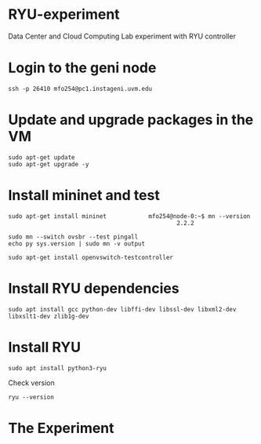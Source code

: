 # RYU-experiment
Data Center and Cloud Computing Lab experiment with RYU controller


# Login to the geni node
```
ssh -p 26410 mfo254@pc1.instageni.uvm.edu
```
# Update and upgrade packages in the VM
```
sudo apt-get update
sudo apt-get upgrade -y
```

# Install mininet and test
```
sudo apt-get install mininet			mfo254@node-0:~$ mn --version
												2.2.2
```

```
sudo mn --switch ovsbr --test pingall
echo py sys.version | sudo mn -v output
```

```
sudo apt-get install openvswitch-testcontroller
```

# Install RYU dependencies
```
sudo apt install gcc python-dev libffi-dev libssl-dev libxml2-dev libxslt1-dev zlib1g-dev
```

# Install RYU
```
sudo apt install python3-ryu
```

Check version
```
ryu --version
```


# The Experiment
